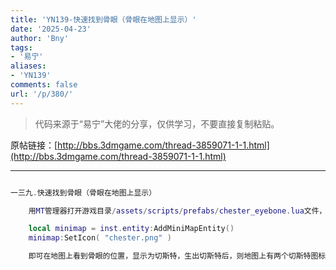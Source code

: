 ```yaml
---
title: 'YN139-快速找到骨眼（骨眼在地图上显示）'
date: '2025-04-23'
author: 'Bny'
tags:
- '易宁'
aliases:
- 'YN139'
comments: false
url: '/p/380/'
---
```


> 代码来源于“易宁”大佬的分享，仅供学习，不要直接复制粘贴。

原帖链接：[http://bbs.3dmgame.com/thread-3859071-1-1.html](http://bbs.3dmgame.com/thread-3859071-1-1.html)

---

```lua  

一三九.快速找到骨眼（骨眼在地图上显示）

	用MT管理器打开游戏目录/assets/scripts/prefabs/chester_eyebone.lua文件，在inst:AddComponent("inspectable")的下一行插入以下内容：

	local minimap = inst.entity:AddMiniMapEntity()
	minimap:SetIcon( "chester.png" )

	即可在地图上看到骨眼的位置，显示为切斯特，生出切斯特后，则地图上有两个切斯特图标，一个是切斯特，一个是骨眼

```  

